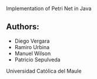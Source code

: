 Implementation of Petri Net in Java
## Authors:

* Diego Vergara
* Ramiro Urbina
* Manuel Wilson
* Patricio Sepulveda

Universidad Católica del Maule